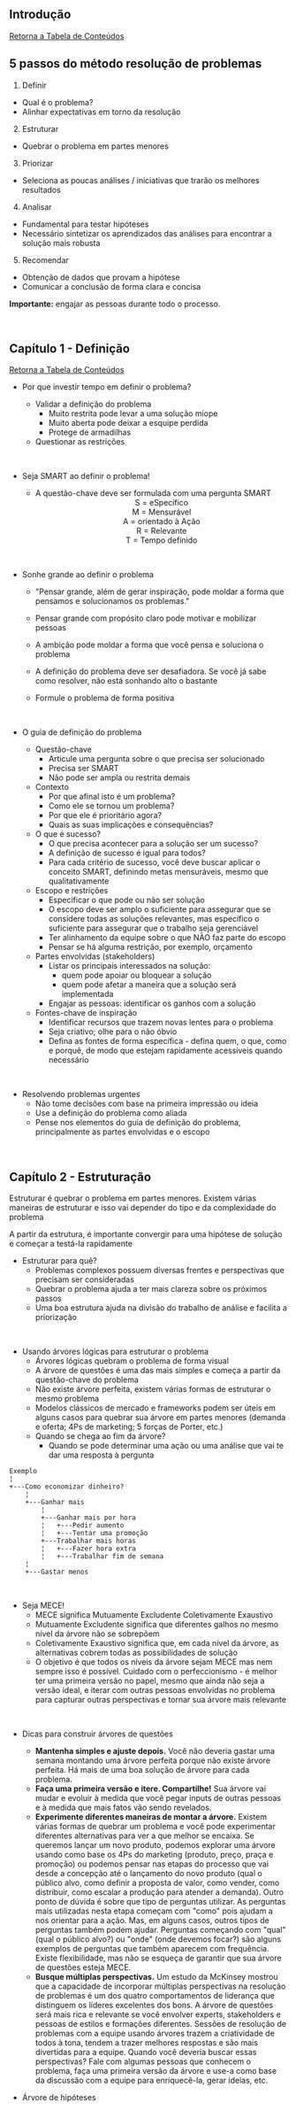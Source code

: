## Introdução

[Retorna a Tabela de Conteúdos](#Tabela-de-Conteúdos)

## 5 passos do método resolução de problemas

1. Definir

* Qual é o problema?
* Alinhar expectativas em torno da resolução  

2. Estruturar

* Quebrar o problema em partes menores

3. Priorizar

* Seleciona as poucas análises / iniciativas que trarão os melhores resultados

4. Analisar

* Fundamental para testar hipóteses
* Necessário sintetizar os aprendizados das análises para encontrar a solução mais robusta

5. Recomendar

* Obtenção de dados que provam a hipótese
* Comunicar a conclusão de forma clara e concisa

**Importante:** engajar as pessoas durante todo o processo.

<br>

## Capítulo 1 - Definição

[Retorna a Tabela de Conteúdos](#tabela-de-conte%C3%BAdos)

* Por que investir tempo em definir o problema?

  * Validar a definição do problema
    * Muito restrita pode levar a uma solução míope
    * Muito aberta pode deixar a esquipe perdida
    * Protege de armadilhas
  * Questionar as restrições
  
<br>

* Seja SMART ao definir o problema!

  * A questão-chave deve ser formulada com uma pergunta SMART
    <center> S = eSpecífico</center>
    <center> M = Mensurável </center>
    <center> A = orientado à Ação </center>
    <center> R = Relevante </center>
    <center> T = Tempo definido </center>

<br>

* Sonhe grande ao definir o problema

  * "Pensar grande, além de gerar inspiração, pode moldar a forma que pensamos e solucionamos os problemas."

  * Pensar grande com propósito claro pode motivar e mobilizar pessoas

  * A ambição pode moldar a forma que você pensa e soluciona o problema

  * A definição do problema deve ser desafiadora. Se você já sabe como resolver, não está sonhando alto o bastante

  * Formule o problema de forma positiva

<br>

* O guia de definição do problema

  * Questão-chave
    * Articule uma pergunta sobre o que precisa ser solucionado
    * Precisa ser SMART
    * Não pode ser ampla ou restrita demais
  * Contexto
    * Por que afinal isto é um problema?
    * Como ele se tornou um problema?
    * Por que ele é prioritário agora?
    * Quais as suas implicações e consequências?
  * O que é sucesso?
    * O que precisa acontecer para a solução ser um sucesso?
    * A definição de sucesso é igual para todos?
    * Para cada critério de sucesso, você deve buscar aplicar o conceito SMART, definindo metas mensuráveis, mesmo que qualitativamente
  * Escopo e restrições
    * Especificar o que pode ou não ser solução
    * O escopo deve ser amplo o suficiente para assegurar que se considere todas as soluções relevantes, mas específico o suficiente para assegurar que o trabalho seja gerenciável
    * Ter alinhamento da equipe sobre o que NÃO faz parte do escopo
    * Pensar se há alguma restrição, por exemplo, orçamento
  * Partes envolvidas (stakeholders)
    * Listar os principais interessados na solução:
      * quem pode apoiar ou bloquear a solução
      * quem pode afetar a maneira que a solução será implementada
    * Engajar as pessoas: identificar os ganhos com a solução
  * Fontes-chave de inspiração
    * Identificar recursos que trazem novas lentes para o problema
    * Seja criativo; olhe para o não óbvio
    * Defina as fontes de forma específica - defina quem, o que, como e porquê, de modo que estejam rapidamente acessíveis quando necessário

<br>

* Resolvendo problemas urgentes
  * Não tome decisões com base na primeira impressão ou ideia
  * Use a definição do problema como aliada
  * Pense nos elementos do guia de definição do problema, principalmente as partes envolvidas e o escopo

<br>

## Capítulo 2 - Estruturação

Estruturar é quebrar o problema em partes menores. Existem várias maneiras de estruturar e isso vai depender do tipo e da complexidade do problema

A partir da estrutura, é importante convergir para uma hipótese de solução e começar a testá-la rapidamente

* Estruturar para quê?
  * Problemas complexos possuem diversas frentes e perspectivas que precisam ser consideradas
  * Quebrar o problema ajuda a ter mais clareza sobre os próximos passos
  * Uma boa estrutura ajuda na divisão do trabalho de análise e facilita a priorização

<br>

* Usando árvores lógicas para estruturar o problema
  * Árvores lógicas quebram o problema de forma visual
  * A árvore de questões é uma das mais simples e começa a partir da questão-chave do problema
  * Não existe árvore perfeita, existem várias formas de estruturar o mesmo problema
  * Modelos clássicos de mercado e frameworks podem ser úteis em alguns casos para quebrar sua árvore em partes menores (demanda e oferta; 4Ps de marketing; 5 forças de Porter, etc.)
  * Quando se chega ao fim da árvore?
    * Quando se pode determinar uma ação ou uma análise que vai te dar uma resposta à pergunta

```
Exemplo
¦   
+---Como economizar dinheiro?
    ¦
    +---Ganhar mais
        ¦   
        +---Ganhar mais por hora
        ¦   +---Pedir aumento
        ¦   +---Tentar uma promoção
        +---Trabalhar mais horas
        ¦   +---Fazer hora extra
        ¦   +---Trabalhar fim de semana
    ¦
    +---Gastar menos
```

<br>


* Seja MECE!
  * MECE significa Mutuamente Excludente Coletivamente Exaustivo
  * Mutuamente Excludente significa que diferentes galhos no mesmo nível da árvore não se sobrepõem
  * Coletivamente Exaustivo significa que, em cada nível da árvore, as alternativas cobrem todas as possibilidades de solução
  * O objetivo é que todos os níveis da árvore sejam MECE mas nem sempre isso é possível. Cuidado com o perfeccionismo - é melhor ter uma primeira versão no papel, mesmo que ainda não seja a versão ideal, e iterar com outras pessoas envolvidas no problema para capturar outras perspectivas e tornar sua árvore mais relevante

<br>


* Dicas para construir árvores de questões
  * **Mantenha simples e ajuste depois.** Você não deveria gastar uma semana montando uma árvore perfeita porque não existe árvore perfeita. Há mais de uma boa solução de árvore para cada problema.
  * **Faça uma primeira versão e itere. Compartilhe!** Sua árvore vai mudar e evoluir à medida que você pegar inputs de outras pessoas e à medida que mais fatos vão sendo revelados.
  * **Experimente diferentes maneiras de montar a árvore.** Existem várias formas de quebrar um problema e você pode experimentar diferentes alternativas para ver a que melhor se encaixa. Se queremos lançar um novo produto, podemos explorar uma árvore usando como base os 4Ps do marketing (produto, preço, praça e promoção) ou podemos pensar nas etapas do processo que vai desde a concepção até o lançamento do novo produto (qual o público alvo, como definir a proposta de valor, como vender, como distribuir, como escalar a produção para atender a demanda). Outro ponto de dúvida é sobre que tipo de perguntas utilizar. As perguntas mais utilizadas nesta etapa começam com "como" pois ajudam a nos orientar para a ação. Mas, em alguns casos, outros tipos de perguntas também podem ajudar. Perguntas começando com "qual" (qual o público alvo?) ou "onde" (onde devemos focar?) são alguns exemplos de perguntas que também aparecem com frequência. Existe flexibilidade, mas não se esqueça de garantir que sua árvore de questões esteja MECE.
  * **Busque múltiplas perspectivas.** Um estudo da McKinsey mostrou que a capacidade de incorporar múltiplas perspectivas na resolução de problemas é um dos quatro comportamentos de liderança que distinguem os líderes excelentes dos bons. A árvore de questões será mais rica e relevante se você envolver experts, stakeholders e pessoas de estilos e formações diferentes. Sessões de resolução de problemas com a equipe usando árvores trazem a criatividade de todos à tona, tendem a trazer melhores respostas e são mais divertidas para a equipe. Quando você deveria buscar essas perspectivas? Fale com algumas pessoas que conhecem o problema, faça uma primeira versão da árvore e use-a como base da discussão com a equipe para enriquecê-la, gerar ideias, etc.

  

* Árvore de hipóteses
